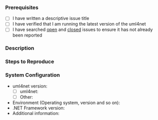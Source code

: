 ### Prerequisites

- [ ] I have written a descriptive issue title
- [ ] I have verified that I am running the latest version of the uml4net
- [ ] I have searched [open](https://github.com/STARIONGROUP/uml4net/issues) and [closed](https://github.com/STARIONGROUP/uml4net/issues?q=is%3Aissue+is%3Aclosed) issues to ensure it has not already been reported

### Description
<!-- A description of the bug or feature -->

### Steps to Reproduce
<!-- List of steps, sample code, failing test or link to a project that reproduces the behavior -->

### System Configuration
<!-- Tell us about the environment where you are experiencing the bug -->

- uml4net version:
  - [ ] uml4net:         
  - [ ] Other:              
- Environment (Operating system, version and so on):
- .NET Framework version:
- Additional information:

<!-- Thanks for reporting the issue to uml4net! -->